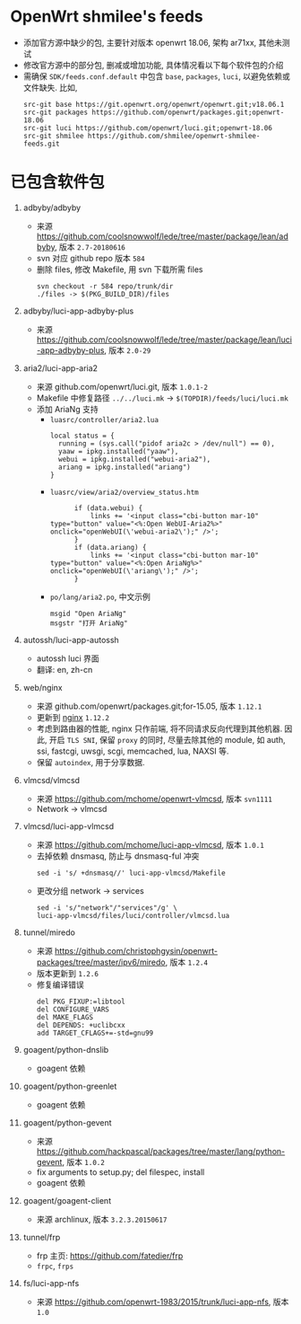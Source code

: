 # OpenWrt shmilee's feeds

* 添加官方源中缺少的包,
  主要针对版本 openwrt 18.06, 架构 ar71xx, 其他未测试
* 修改官方源中的部分包, 删减或增加功能, 具体情况看以下每个软件包的介绍
* 需确保 `SDK/feeds.conf.default` 中包含 `base`, `packages`, `luci`,
  以避免依赖或文件缺失. 比如,
  ```
  src-git base https://git.openwrt.org/openwrt/openwrt.git;v18.06.1
  src-git packages https://github.com/openwrt/packages.git;openwrt-18.06
  src-git luci https://github.com/openwrt/luci.git;openwrt-18.06
  src-git shmilee https://github.com/shmilee/openwrt-shmilee-feeds.git
  ```

# 已包含软件包

1. adbyby/adbyby
    * 来源 https://github.com/coolsnowwolf/lede/tree/master/package/lean/adbyby, 版本 `2.7-20180616`
    * svn 对应 github repo 版本 `584`
    * 删除 files, 修改 Makefile, 用 svn 下载所需 files
      ```
      svn checkout -r 584 repo/trunk/dir
      ./files -> $(PKG_BUILD_DIR)/files
      ```

2. adbyby/luci-app-adbyby-plus
    * 来源 https://github.com/coolsnowwolf/lede/tree/master/package/lean/luci-app-adbyby-plus, 版本 `2.0-29`

3. aria2/luci-app-aria2
    * 来源 github.com/openwrt/luci.git, 版本 `1.0.1-2`
    * Makefile 中修复路径 `../../luci.mk` -> `$(TOPDIR)/feeds/luci/luci.mk`
    * 添加 AriaNg 支持
        - `luasrc/controller/aria2.lua`
          ```
  	      local status = {
	  	    running = (sys.call("pidof aria2c > /dev/null") == 0),
	  	    yaaw = ipkg.installed("yaaw"),
	  	    webui = ipkg.installed("webui-aria2"),
            ariang = ipkg.installed("ariang")
	      }
          ```
        - `luasrc/view/aria2/overview_status.htm`
          ```
  				if (data.webui) {
					links += '<input class="cbi-button mar-10" type="button" value="<%:Open WebUI-Aria2%>" onclick="openWebUI(\'webui-aria2\');" />';
				}
				if (data.ariang) {
					links += '<input class="cbi-button mar-10" type="button" value="<%:Open AriaNg%>" onclick="openWebUI(\'ariang\');" />';
				}
          ```
        - `po/lang/aria2.po`, 中文示例
          ```
          msgid "Open AriaNg"
          msgstr "打开 AriaNg"
          ```

12. autossh/luci-app-autossh
    * autossh luci 界面
    * 翻译: en, zh-cn

13. web/nginx
    * 来源 github.com/openwrt/packages.git;for-15.05, 版本 `1.12.1`
    * 更新到 [nginx](http://nginx.org/en/download.html) `1.12.2`
    * 考虑到路由器的性能, nginx 只作前端, 将不同请求反向代理到其他机器.
      因此, 开启 `TLS SNI`, 保留 `proxy` 的同时, 尽量去除其他的 module,
      如 auth, ssi, fastcgi, uwsgi, scgi, memcached, lua, NAXSI 等.
    * 保留 `autoindex`, 用于分享数据.


18. vlmcsd/vlmcsd
    * 来源 https://github.com/mchome/openwrt-vlmcsd, 版本 `svn1111`
    * Network -> vlmcsd

19. vlmcsd/luci-app-vlmcsd
    * 来源 https://github.com/mchome/luci-app-vlmcsd, 版本 `1.0.1`
    * 去掉依赖 dnsmasq, 防止与 dnsmasq-ful 冲突
      ```
      sed -i 's/ +dnsmasq//' luci-app-vlmcsd/Makefile
      ```
    * 更改分组 network -> services
      ```
      sed -i 's/"network"/"services"/g' \
      luci-app-vlmcsd/files/luci/controller/vlmcsd.lua
      ```

10. tunnel/miredo
    * 来源 https://github.com/christophgysin/openwrt-packages/tree/master/ipv6/miredo, 版本 `1.2.4`
    * 版本更新到 `1.2.6`
    * 修复编译错误
      ```
      del PKG_FIXUP:=libtool
      del CONFIGURE_VARS
      del MAKE_FLAGS
      del DEPENDS: +uclibcxx
      add TARGET_CFLAGS+=-std=gnu99
      ```

17. goagent/python-dnslib
    * goagent 依赖

18. goagent/python-greenlet
    * goagent 依赖

19. goagent/python-gevent
    * 来源 https://github.com/hackpascal/packages/tree/master/lang/python-gevent, 版本 `1.0.2`
    * fix arguments to setup.py; del filespec, install
    * goagent 依赖

22. goagent/goagent-client
    * 来源 archlinux, 版本 `3.2.3.20150617`

23. tunnel/frp
    * frp 主页: https://github.com/fatedier/frp
    * `frpc`, `frps`

24. fs/luci-app-nfs
    * 来源 https://github.com/openwrt-1983/2015/trunk/luci-app-nfs, 版本 `1.0`
